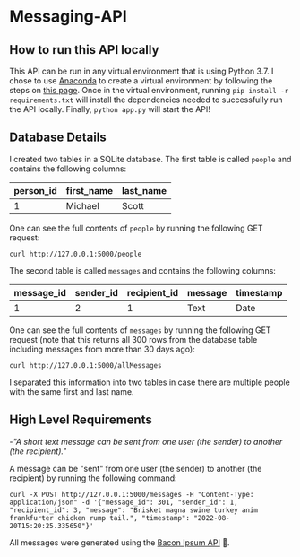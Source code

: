 # Messaging-API

## How to run this API locally

This API can be run in any virtual environment that is using Python 3.7. I chose to use
[Anaconda](https://www.anaconda.com/products/distribution) to create a virtual 
environment by following the steps on 
[this page](https://www.geeksforgeeks.org/set-up-virtual-environment-for-python-using-anaconda/). 
Once in the virtual environment, running 
`pip install -r requirements.txt`
will install the dependencies needed to successfully run the API locally. Finally, 
`python app.py`
will start the API! 

## Database Details

I created two tables in a SQLite database. The first table is called `people` and contains 
the following columns:

| person_id | first_name | last_name |
|-----------|------------|-----------|
| 1         | Michael    | Scott     |

One can see the full contents of `people` by running the following GET request:
```commandline
curl http://127.0.0.1:5000/people
```

The second table is called `messages` and contains the following columns:

| message_id | sender_id | recipient_id | message | timestamp |
|------------|-----------|--------------|---------|-----------|
| 1          | 2         | 1            | Text    | Date      |

One can see the full contents of `messages` by running the following GET request (note
that this returns all 300 rows from the database table including messages from more than
30 days ago):
```commandline
curl http://127.0.0.1:5000/allMessages
```

I separated this information into two tables in case there are multiple people with the
same first and last name. 

## High Level Requirements

-*"A short text message can be sent from one user (the sender) to another (the recipient)."*

A message can be "sent" from one user (the sender) to another (the recipient) by running the following
command:
```commandline
curl -X POST http://127.0.0.1:5000/messages -H "Content-Type: application/json" -d '{"message_id": 301, "sender_id": 1, "recipient_id": 3, "message": "Brisket magna swine turkey anim frankfurter chicken rump tail.", "timestamp": "2022-08-20T15:20:25.335650"}'  
```

All messages were generated using the [Bacon Ipsum API](https://baconipsum.com/api/) 🥓.

